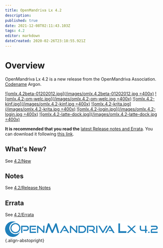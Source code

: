 ```yaml
---
title: OpenMandriva Lx 4.2
description: 
published: true
date: 2021-12-08T02:11:43.103Z
tags: 4.2
editor: markdown
dateCreated: 2020-02-26T23:18:55.921Z
---
```


# Overview
OpenMandriva Lx 4.2 is a new release from the OpenMandriva Association. [Codename](/policies/codename) Argon.

[![omlx.4.2beta-01202012.jpg](/images/omlx.4.2beta-01202012.jpg =400x)](/images/omlx.4.2beta-01202012.jpg) [![omlx.4.2-om-welc.jpg](/images/omlx.4.2-om-welc.jpg =400x)](/images/omlx.4.2-om-welc.jpg)
[![omlx.4.2-kinf.jpg](/images/omlx.4.2-kinf.jpg =400x)](/images/omlx.4.2-kinf.jpg) [![omlx.4.2-krita.jpg](/images/omlx.4.2-krita.jpg =400x)](/images/omlx.4.2-krita.jpg) 
[![omlx.4.2-login.jpg](/images/omlx.4.2-login.jpg =400x)](/images/omlx.4.2-login.jpg) [![omlx.4.2-latte-dock.jpg](/images/omlx.4.2-latte-dock.jpg =400x)](/images/omlx.4.2-latte-dock.jpg)   

**It is recommended that you read the** [latest Release notes and Errata](https://wiki.openmandriva.org/distribution/releases/current).
You can download it following [this link](https://sourceforge.net/projects/openmandriva/files/release/4.2/).

## What's New?
See [4.2/New](/distribution/releases/omlx42/new)

## Notes
See [4.2/Release Notes](/distribution/releases/omlx42/notes)

## Errata
See [4.2/Errata](/distribution/releases/omlx42/errata)

![header-tr-omlx42.svg](/assets/header-tr-omlx42.svg){.align-abstopright}